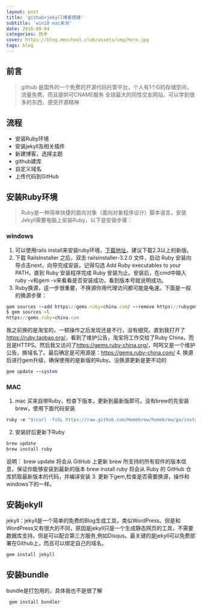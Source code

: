 ```yaml
---
layout: post
title: 'github+jekyll博客搭建'
subtitle: 'win10 mac亲测'
date: 2018-09-04
categories: 技术
cover: https://blog.mmschool.club/assets/img/hero.jpg
tags: blog
---
```


## 前言
> github 是国外的一个免费的开源代码托管平台，个人有1个G的存储空间，流量免费。而且提供可CNAME服务
> 全球最大的同性交友网站，可以学到很多的东西，感受开源精神


## 流程
* 安装Ruby环境
* 安装jekyll及相关插件
* 新建博客，选择主题
* github建库
* 自定义域名
* 上传代码到GitHub

## 安装Ruby环境
> Ruby是一种简单快捷的面向对象（面向对象程序设计）脚本语言，安装Jekyll需要电脑上安装Ruby，以下是安装步骤：

### windows
1. 可以使用rails install来安装ruby环境，[下载地址](http://rubyinstaller.org/downloads/)，建议下载2.3以上的新版。
2. 下载 RailsInstaller 之后，双击 railsinstaller-3.2.0 文件，启动 Ruby 安装向导点击next，向导完成安装，记得勾选 Add Ruby executables to your PATH，直到 Ruby 安装程序完成 Ruby 安装为止。安装后，在cmd中输入ruby -v和gem -v来看看是否安装成功，看到版本号就说明成功。
3. Ruby换源，这一步很重要，不换源你用代理访问都可能是龟速。下面是一般的换源步骤：
```Ruby
gem sources --add https://gems.ruby-china.com/ --remove https://rubygems.org/
$ gem sources -l                          
https://gems.ruby-china.com
```
我之前换的是淘宝的，一顿操作之后发现还是不行，没有细究。直到我打开了<a href="https://ruby.taobao.org/" target="_blank">https://ruby.taobao.org/</a>，看到了维护公告，淘宝将工作交给了Ruby China，而且是HTTPS。然后我又访问了<a href="https://gems.ruby-china.org/" target="_blank">https://gems.ruby-china.org/</a>，呵呵又是一个维护公告，换域名了。最后确定是可用源是：<a href="https://gems.ruby-china.com/" target="_blank">https://gems.ruby-china.com/</a>
4. 换源后进行gem升级，确保使用的是新版的Ruby。没换源更新是更不动的
```Ruby
gem update --system
```
### MAC
1. mac 买来自带Ruby，检查下版本，更新到最新版即可。没有brew的先安装brew，使用下面代码安装
```Ruby
ruby -e "$(curl -fsSL https://raw.github.com/Homebrew/homebrew/go/install)"
```
2. 安装好后更新下Ruby
```Ruby
brew update                              
brew install ruby                      
```
说明：
brew update 将会从 GitHub 上更新 brew 所支持的所有软件的版本信息，保证你能够安装到最新的版本
brew install ruby 将会从 Ruby 的 GitHub 仓库抓取最新版本的代码，并编译安装
3. 更新下gem,检查是否需要换源，操作和windows下的一样。

## 安装jekyll
jekyll：jekyll是一个简单的免费的Blog生成工具，类似WordPress。但是和WordPress又有很大的不同，原因是jekyll只是一个生成静态网页的工具，不需要数据库支持。但是可以配合第三方服务,例如Disqus。最关键的是jekyll可以免费部署在Github上，而且可以绑定自己的域名。
```Ruby
gem install jekyll
```

## 安装bundle
bundle是打包用的，具体我也不是很了解
```Ruby
 gem install bundler
```

